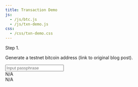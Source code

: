 ```yaml
---
title: Transaction Demo
js: 
  - /js/btc.js
  - /js/txn-demo.js 
css: 
  - /css/txn-demo.css
---
```


Step 1.

Generate a testnet bitcoin address (link to original blog post).

<input id="txndemo-passphrase" type="text" placeholder="Input passphrase" /> <br />
<span id="txndemo-priv-key">N/A</span> <br />
<span id="txndemo-address">N/A</span>

<div>
</div>
